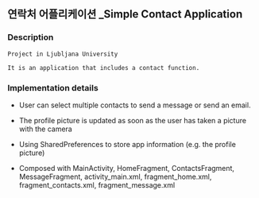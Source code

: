 ## 연락처 어플리케이션 _Simple Contact Application

### Description

> 
    
    Project in Ljubljana University
    
    It is an application that includes a contact function.
    
    
### Implementation details

+ User can select multiple contacts to send a message or send an email.

+ The profile picture is updated as soon as the user has taken a picture with the camera

+ Using SharedPreferences to store app information (e.g. the profile picture)

+ Composed with MainActivity, HomeFragment, ContactsFragment, MessageFragment, activity_main.xml, fragment_home.xml, fragment_contacts.xml, fragment_message.xml
